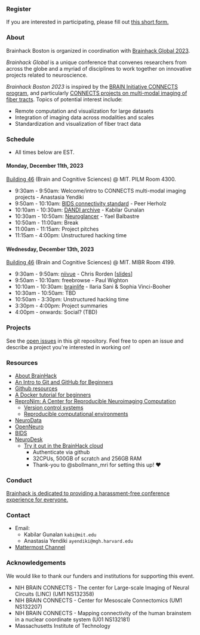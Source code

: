 ### Register

If you are interested in participating, please fill out [this short form.](https://forms.gle/Qurc8KkAsRMJbmCi9)

### About

Brainhack Boston is organized in coordination with [Brainhack Global 2023](https://brainhack.org/global2023/).

*Brainhack Global* is a unique conference that convenes researchers from across the globe and a myriad of disciplines to work together on innovative projects related to neuroscience.

*Brainhack Boston 2023* is inspired by the [BRAIN Initiative CONNECTS program](https://www.ninds.nih.gov/news-events/highlights-announcements/nih-brain-initiative-launches-projects-develop-innovative-technologies-map-brain-incredible-detail), and particularly [CONNECTS projects on multi-modal imaging of fiber tracts](https://reporter.nih.gov/search/3TvO-D_5_0-AyCKL3EMDUg/projects). Topics of potential interest include:
- Remote computation and visualization for large datasets
- Integration of imaging data across modalities and scales
- Standardization and visualization of fiber tract data

### Schedule
- All times below are EST.

#### Monday, December 11th, 2023

[Building 46](https://whereis.mit.edu/?zoom=16&lat=42.363516886938655&lng=-71.09164294&maptype=mit&q=building%2046&open=object-46) (Brain and Cognitive Sciences) @ MIT. PILM Room 4300.

- 9:30am - 9:50am: Welcome/intro to CONNECTS multi-modal imaging projects - Anastasia Yendiki
- 9:50am - 10:10am: [BIDS connectivity standard](https://osf.io/u4g5p/) - Peer Herholz
- 10:10am - 10:30am: [DANDI archive](https://dandiarchive.org/) - Kabilar Gunalan
- 10:30am - 10:50am: [Neuroglancer](https://github.com/google/neuroglancer/#readme) - Yael Balbastre
- 10:50am - 11:00am: Break
- 11:00am - 11:15am: Project pitches
- 11:15am - 4:00pm: Unstructured hacking time

#### Wednesday, December 13th, 2023

[Building 46](https://whereis.mit.edu/?zoom=16&lat=42.363516886938655&lng=-71.09164294&maptype=mit&q=building%2046&open=object-46) (Brain and Cognitive Sciences) @ MIT. MIBR Room 4199.

- 9:30am - 9:50am: [niivue](https://github.com/niivue/niivue#readme) - Chris Rorden [[slides](https://docs.google.com/presentation/d/1s8fWo5gkbJEo7Fl7CF1Nb6JWJZqFJ_BgHDsla_WjTx4/)]
- 9:50am - 10:10am: freebrowse - Paul Wighton
- 10:10am - 10:30am: [brainlife](https://brainlife.io/about/) - Ilaria Sani & Sophia Vinci-Booher
- 10:30am - 10:50am: TBD
- 10:50am - 3:30pm: Unstructured hacking time
- 3:30pm - 4:00pm: Project summaries
- 4:00pm - onwards: Social? (TBD)

### Projects

See the [open issues](https://github.com/brainhack-boston/brainhack-boston.github.io/issues) in this git repository.  Feel free to open an issue and describe a project you're interested in working on!

### Resources

- [About BrainHack](https://brainhack.org/about.html#:~:text=The%20purpose%20of%20Brainhack%20is,innovative%20projects%20related%20to%20neuroscience.)
- [An Intro to Git and GitHub for Beginners](https://product.hubspot.com/blog/git-and-github-tutorial-for-beginners)
- [Github resources](https://guides.github.com/)
- [A Docker tutorial for beginners](https://docker-curriculum.com/)
- [ReproNim: A Center for Reproducible Neuroimaging Computation](http://www.reproducibleimaging.org/#training)
  - [Version control systems](http://www.reproducibleimaging.org/module-reproducible-basics/02-vcs/)
  - [Reproducible computational environments](http://www.reproducibleimaging.org/module-dataprocessing/04-containers/)
- [NeuroData](https://neurodata.io/)
- [OpenNeuro](https://openneuro.org/)
- [BIDS](https://bids.neuroimaging.io/)
- [NeuroDesk](https://www.neurodesk.org/)
  - [Try it out in the BrainHack cloud](https://bhnam.neurodesk.org/)
    - Authenticate via github
    - 32CPUs, 500GB of scratch and 256GB RAM
    - Thank-you to @sbollmann_mri for setting this up! :heart:

###  Conduct

[Brainhack is dedicated to providing a harassment-free conference experience for everyone.](https://brainhack.org/code-of-conduct.html)

### Contact

- Email: 
  - Kabilar Gunalan `kabi@mit.edu`
  - Anastasia Yendiki `ayendiki@mgh.harvard.edu`
- [Mattermost Channel](https://mattermost.brainhack.org/brainhack/channels/bhg23-boston)

### Acknowledgements

We would like to thank our funders and institutions for supporting this event.

- NIH BRAIN CONNECTS - The center for Large-scale Imaging of Neural Circuits (LINC) (UM1 NS132358)
- NIH BRAIN CONNECTS - Center for Mesoscale Connectomics (UM1 NS132207)
- NIH BRAIN CONNECTS - Mapping connectivity of the human brainstem in a nuclear coordinate system (U01 NS132181)
- Massachusetts Institute of Technology
